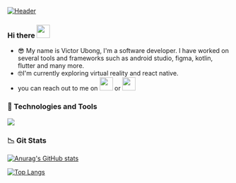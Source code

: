 
[![Header](https://user-images.githubusercontent.com/69816875/147566246-a36c32bb-0674-41d4-a000-6bbd67a78077.jpg "Header" )](https://developers.google.com/profile/u/vicksoson)


### Hi there <img src="https://raw.githubusercontent.com/MartinHeinz/MartinHeinz/master/wave.gif" width="30px">

- 😎 My name is Victor Ubong, I'm a software developer. I have worked on several tools and frameworks such as android studio, figma, kotlin, flutter and many more.
- 🤓I'm currently exploring virtual reality and react native.
- you can reach out to me on [<img src="https://user-images.githubusercontent.com/69816875/147613139-9a923b92-3c8d-45ee-8c9b-7dacb1170d8f.png" width="30px">](https://www.linkedin.com/in/vicksoson)   or   [<img src="https://user-images.githubusercontent.com/69816875/147613221-a29f570d-bc60-4b55-b7d2-d4e704aacfe1.jpeg" width="30px">](https://www.twitter.com/vicksoson)

### 🔧 Technologies and Tools

 ![](https://img.shields.io/badge/OS-Linux-informational?style=flat&logo=<logohere>&logoColor=white&color=2bbc8a)


### 📉 Git Stats

[![Anurag's GitHub stats](https://github-readme-stats.vercel.app/api?username=Vcky4&count_private=true&hide=stars&show_icons=true&theme=tokyonight)](https://www.github.com/Vcky4)

<!-- <img align="center" src="https://github-readme-stats.vercel.app/api/top-langs/?username=Vcky4&theme=tokyonight" />
-->
[![Top Langs](https://github-readme-stats.vercel.app/api/top-langs/?username=Vcky4&layout=compact&theme=tokyonight)](https://github.com/Vcky4)
<!--
**Vcky4/Vcky4** is a ✨ _special_ ✨ repository because its `README.md` (this file) appears on your GitHub profile.

Here are some ideas to get you started:

- 🔭 I’m currently working on ...
- 🌱 I’m currently learning ...
- 👯 I’m looking to collaborate on ...
- 🤔 I’m looking for help with ...
- 💬 Ask me about ...
- 📫 How to reach me: ...
- 😄 Pronouns: ...
- ⚡ Fun fact: ...
-->
